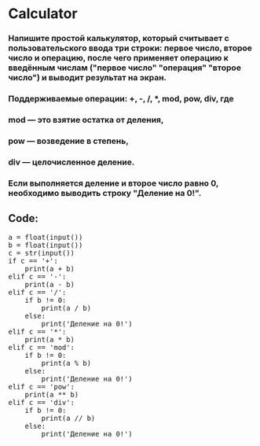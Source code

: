 # Calculator

### Напишите простой калькулятор, который считывает с пользовательского ввода три строки: первое число, второе число и операцию, после чего применяет операцию к введённым числам ("первое число" "операция" "второе число") и выводит результат на экран.

### Поддерживаемые операции: +, -, /, *, mod, pow, div, где
### mod — это взятие остатка от деления,
### pow — возведение в степень,
### div — целочисленное деление.

### Если выполняется деление и второе число равно 0, необходимо выводить строку "Деление на 0!".

## Code:

<pre>
a = float(input())
b = float(input())
c = str(input())
if c == '+':
    print(a + b)
elif c == '-':
    print(a - b)
elif c == '/':
    if b != 0:
        print(a / b)
    else:
        print('Деление на 0!')
elif c == '*':
    print(a * b)
elif c == 'mod':
    if b != 0:
        print(a % b)
    else:
        print('Деление на 0!')
elif c == 'pow':
    print(a ** b)
elif c == 'div':
    if b != 0:
        print(a // b)
    else:
        print('Деление на 0!')

